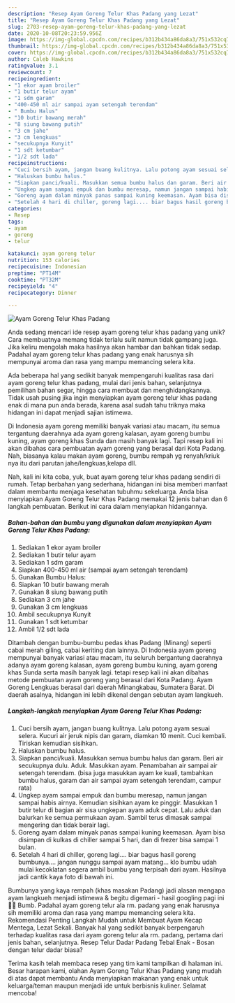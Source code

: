 ```yaml
---
description: "Resep Ayam Goreng Telur Khas Padang yang Lezat"
title: "Resep Ayam Goreng Telur Khas Padang yang Lezat"
slug: 2703-resep-ayam-goreng-telur-khas-padang-yang-lezat
date: 2020-10-08T20:23:59.956Z
image: https://img-global.cpcdn.com/recipes/b312b434a86da8a3/751x532cq70/ayam-goreng-telur-khas-padang-foto-resep-utama.jpg
thumbnail: https://img-global.cpcdn.com/recipes/b312b434a86da8a3/751x532cq70/ayam-goreng-telur-khas-padang-foto-resep-utama.jpg
cover: https://img-global.cpcdn.com/recipes/b312b434a86da8a3/751x532cq70/ayam-goreng-telur-khas-padang-foto-resep-utama.jpg
author: Caleb Hawkins
ratingvalue: 3.1
reviewcount: 7
recipeingredient:
- "1 ekor ayam broiler"
- "1 butir telur ayam"
- "1 sdm garam"
- "400-450 ml air sampai ayam setengah terendam"
- " Bumbu Halus"
- "10 butir bawang merah"
- "8 siung bawang putih"
- "3 cm jahe"
- "3 cm lengkuas"
- "secukupnya Kunyit"
- "1 sdt ketumbar"
- "1/2 sdt lada"
recipeinstructions:
- "Cuci bersih ayam, jangan buang kulitnya. Lalu potong ayam sesuai selera. Kucuri air jeruk nipis dan garam, diamkan 10 menit. Cuci kembali. Tiriskan kemudian sisihkan."
- "Haluskan bumbu halus."
- "Siapkan panci/kuali. Masukkan semua bumbu halus dan garam. Beri air secukupnya dulu. Aduk. Masukkan ayam. Penambahan air sampai air setengah terendam. (bisa juga masukkan ayam ke kuali, tambahkan bumbu halus, garam dan air sampai ayam setengah terendam, campur rata)"
- "Ungkep ayam sampai empuk dan bumbu meresap, namun jangan sampai habis airnya. Kemudian sisihkan ayam ke pinggir. Masukkan 1 butir telur di bagian air sisa ungkepan ayam aduk cepat. Lalu aduk dan balurkan ke semua permukaan ayam. Sambil terus dimasak sampai mengering dan tidak berair lagi."
- "Goreng ayam dalam minyak panas sampai kuning keemasan. Ayam bisa disimpan di kulkas di chiller sampai 5 hari, dan di frezer bisa sampai 1 bulan."
- "Setelah 4 hari di chiller, goreng lagi.... biar bagus hasil goreng bumbunya.... jangan nunggu sampai ayam matang... klo bumbu udah mulai kecoklatan segera ambil bumbu yang terpisah dari ayam. Hasilnya jadi cantik kaya foto di bawah ini."
categories:
- Resep
tags:
- ayam
- goreng
- telur

katakunci: ayam goreng telur 
nutrition: 153 calories
recipecuisine: Indonesian
preptime: "PT14M"
cooktime: "PT32M"
recipeyield: "4"
recipecategory: Dinner

---
```



![Ayam Goreng Telur Khas Padang](https://img-global.cpcdn.com/recipes/b312b434a86da8a3/751x532cq70/ayam-goreng-telur-khas-padang-foto-resep-utama.jpg)

Anda sedang mencari ide resep ayam goreng telur khas padang yang unik? Cara membuatnya memang tidak terlalu sulit namun tidak gampang juga. Jika keliru mengolah maka hasilnya akan hambar dan bahkan tidak sedap. Padahal ayam goreng telur khas padang yang enak harusnya sih mempunyai aroma dan rasa yang mampu memancing selera kita.

Ada beberapa hal yang sedikit banyak mempengaruhi kualitas rasa dari ayam goreng telur khas padang, mulai dari jenis bahan, selanjutnya pemilihan bahan segar, hingga cara membuat dan menghidangkannya. Tidak usah pusing jika ingin menyiapkan ayam goreng telur khas padang enak di mana pun anda berada, karena asal sudah tahu triknya maka hidangan ini dapat menjadi sajian istimewa.

Di Indonesia ayam goreng memiliki banyak variasi atau macam, itu semua tergantung daerahnya ada ayam goreng kalasan, ayam goreng bumbu kuning, ayam goreng khas Sunda dan masih banyak lagi. Tapi resep kali ini akan dibahas cara pembuatan ayam goreng yang berasal dari Kota Padang. Nah, biasanya kalau makan ayam goreng, bumbu rempah yg renyah/kriuk nya itu dari parutan jahe/lengkuas,kelapa dll.


Nah, kali ini kita coba, yuk, buat ayam goreng telur khas padang sendiri di rumah. Tetap berbahan yang sederhana, hidangan ini bisa memberi manfaat dalam membantu menjaga kesehatan tubuhmu sekeluarga. Anda bisa menyiapkan Ayam Goreng Telur Khas Padang memakai 12 jenis bahan dan 6 langkah pembuatan. Berikut ini cara dalam menyiapkan hidangannya.

<!--inarticleads1-->

##### Bahan-bahan dan bumbu yang digunakan dalam menyiapkan Ayam Goreng Telur Khas Padang:

1. Sediakan 1 ekor ayam broiler
1. Sediakan 1 butir telur ayam
1. Sediakan 1 sdm garam
1. Siapkan 400-450 ml air (sampai ayam setengah terendam)
1. Gunakan  Bumbu Halus:
1. Siapkan 10 butir bawang merah
1. Gunakan 8 siung bawang putih
1. Sediakan 3 cm jahe
1. Gunakan 3 cm lengkuas
1. Ambil secukupnya Kunyit
1. Gunakan 1 sdt ketumbar
1. Ambil 1/2 sdt lada


Ditambah dengan bumbu-bumbu pedas khas Padang (Minang) seperti cabai merah giling, cabai keriting dan lainnya. Di Indonesia ayam goreng mempunyai banyak variasi atau macam, itu seluruh bergantung daerahnya adanya ayam goreng kalasan, ayam goreng bumbu kuning, ayam goreng khas Sunda serta masih banyak lagi. tetapi resep kali ini akan dibahas metode pembuatan ayam goreng yang berasal dari Kota Padang. Ayam Goreng Lengkuas berasal dari daerah Minangkabau, Sumatera Barat. Di daerah asalnya, hidangan ini lebih dikenal dengan sebutan ayam langkueh. 

<!--inarticleads2-->

##### Langkah-langkah menyiapkan Ayam Goreng Telur Khas Padang:

1. Cuci bersih ayam, jangan buang kulitnya. Lalu potong ayam sesuai selera. Kucuri air jeruk nipis dan garam, diamkan 10 menit. Cuci kembali. Tiriskan kemudian sisihkan.
1. Haluskan bumbu halus.
1. Siapkan panci/kuali. Masukkan semua bumbu halus dan garam. Beri air secukupnya dulu. Aduk. Masukkan ayam. Penambahan air sampai air setengah terendam. (bisa juga masukkan ayam ke kuali, tambahkan bumbu halus, garam dan air sampai ayam setengah terendam, campur rata)
1. Ungkep ayam sampai empuk dan bumbu meresap, namun jangan sampai habis airnya. Kemudian sisihkan ayam ke pinggir. Masukkan 1 butir telur di bagian air sisa ungkepan ayam aduk cepat. Lalu aduk dan balurkan ke semua permukaan ayam. Sambil terus dimasak sampai mengering dan tidak berair lagi.
1. Goreng ayam dalam minyak panas sampai kuning keemasan. Ayam bisa disimpan di kulkas di chiller sampai 5 hari, dan di frezer bisa sampai 1 bulan.
1. Setelah 4 hari di chiller, goreng lagi.... biar bagus hasil goreng bumbunya.... jangan nunggu sampai ayam matang... klo bumbu udah mulai kecoklatan segera ambil bumbu yang terpisah dari ayam. Hasilnya jadi cantik kaya foto di bawah ini.


Bumbunya yang kaya rempah (khas masakan Padang) jadi alasan mengapa ayam langkueh menjadi istimewa &amp; begitu digemari - hasil googling pagi ini 🤫😄 Bumb. Padahal ayam goreng telur ala rm. padang yang enak harusnya sih memiliki aroma dan rasa yang mampu memancing selera kita. Rekomendasi Penting Langkah Mudah untuk Membuat Ayam Kecap Mentega, Lezat Sekali. Banyak hal yang sedikit banyak berpengaruh terhadap kualitas rasa dari ayam goreng telur ala rm. padang, pertama dari jenis bahan, selanjutnya. Resep Telur Dadar Padang Tebal Enak - Bosan dengan telur dadar biasa? 

Terima kasih telah membaca resep yang tim kami tampilkan di halaman ini. Besar harapan kami, olahan Ayam Goreng Telur Khas Padang yang mudah di atas dapat membantu Anda menyiapkan makanan yang enak untuk keluarga/teman maupun menjadi ide untuk berbisnis kuliner. Selamat mencoba!
